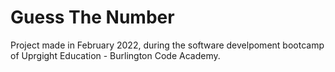 # Guess The Number

Project made in February 2022, during the software develpoment bootcamp of Uprgight Education - Burlington Code Academy.
